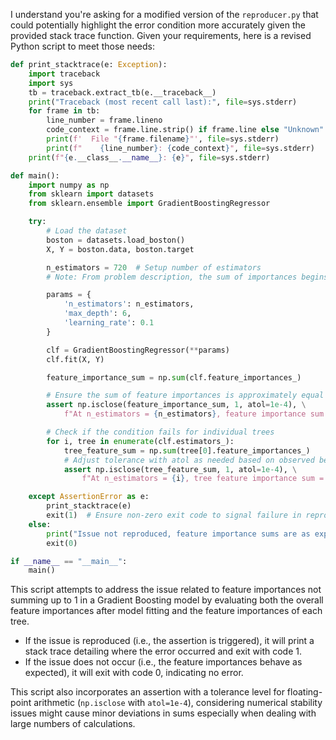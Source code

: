 I understand you're asking for a modified version of the `reproducer.py` that could potentially highlight the error condition more accurately given the provided stack trace function. Given your requirements, here is a revised Python script to meet those needs:

```python
def print_stacktrace(e: Exception):
    import traceback
    import sys
    tb = traceback.extract_tb(e.__traceback__)
    print("Traceback (most recent call last):", file=sys.stderr)
    for frame in tb:
        line_number = frame.lineno
        code_context = frame.line.strip() if frame.line else "Unknown"
        print(f'  File "{frame.filename}"', file=sys.stderr)
        print(f"    {line_number}: {code_context}", file=sys.stderr)
    print(f"{e.__class__.__name__}: {e}", file=sys.stderr)

def main():
    import numpy as np
    from sklearn import datasets
    from sklearn.ensemble import GradientBoostingRegressor

    try:
        # Load the dataset
        boston = datasets.load_boston()
        X, Y = boston.data, boston.target

        n_estimators = 720  # Setup number of estimators
        # Note: From problem description, the sum of importances begins to deviate at around this number of estimators

        params = {
            'n_estimators': n_estimators,
            'max_depth': 6,
            'learning_rate': 0.1
        }

        clf = GradientBoostingRegressor(**params)
        clf.fit(X, Y)

        feature_importance_sum = np.sum(clf.feature_importances_)

        # Ensure the sum of feature importances is approximately equal to 1
        assert np.isclose(feature_importance_sum, 1, atol=1e-4), \
            f"At n_estimators = {n_estimators}, feature importance sum = {feature_importance_sum}"

        # Check if the condition fails for individual trees
        for i, tree in enumerate(clf.estimators_):
            tree_feature_sum = np.sum(tree[0].feature_importances_)
            # Adjust tolerance with atol as needed based on observed behavior
            assert np.isclose(tree_feature_sum, 1, atol=1e-4), \
                f"At n_estimators = {i}, tree feature importance sum = {tree_feature_sum}"

    except AssertionError as e:
        print_stacktrace(e)
        exit(1)  # Ensure non-zero exit code to signal failure in reproducing the issue
    else:
        print("Issue not reproduced, feature importance sums are as expected.")
        exit(0)

if __name__ == "__main__":
    main()
```

This script attempts to address the issue related to feature importances not summing up to 1 in a Gradient Boosting model by evaluating both the overall feature importances after model fitting and the feature importances of each tree. 

- If the issue is reproduced (i.e., the assertion is triggered), it will print a stack trace detailing where the error occurred and exit with code 1.
- If the issue does not occur (i.e., the feature importances behave as expected), it will exit with code 0, indicating no error.

This script also incorporates an assertion with a tolerance level for floating-point arithmetic (`np.isclose` with `atol=1e-4`), considering numerical stability issues might cause minor deviations in sums especially when dealing with large numbers of calculations.